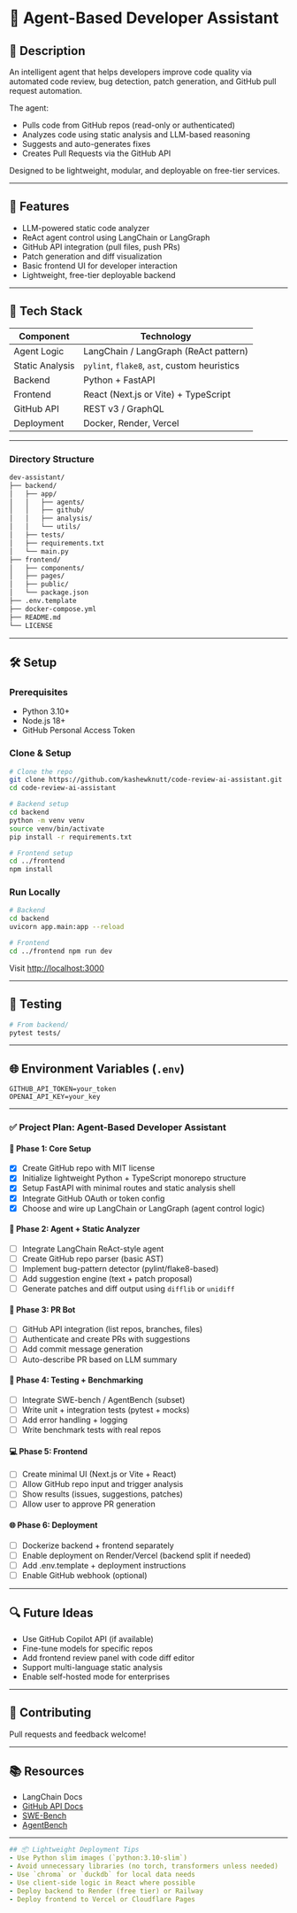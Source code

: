 # 🧠 Agent-Based Developer Assistant

## 📌 Description

An intelligent agent that helps developers improve code quality via automated code review, bug detection, patch generation, and GitHub pull request automation.

The agent:

- Pulls code from GitHub repos (read-only or authenticated)
- Analyzes code using static analysis and LLM-based reasoning
- Suggests and auto-generates fixes
- Creates Pull Requests via the GitHub API

Designed to be lightweight, modular, and deployable on free-tier services.

---

## 🚀 Features

- LLM-powered static code analyzer
- ReAct agent control using LangChain or LangGraph
- GitHub API integration (pull files, push PRs)
- Patch generation and diff visualization
- Basic frontend UI for developer interaction
- Lightweight, free-tier deployable backend

---

## 🧠 Tech Stack

| Component       | Technology                                  |
| --------------- | ------------------------------------------- |
| Agent Logic     | LangChain / LangGraph (ReAct pattern)       |
| Static Analysis | `pylint`, `flake8`, `ast`, custom heuristics |
| Backend         | Python + FastAPI                            |
| Frontend        | React (Next.js or Vite) + TypeScript        |
| GitHub API      | REST v3 / GraphQL                           |
| Deployment      | Docker, Render, Vercel                      |

---

### Directory Structure

```bash
dev-assistant/
├── backend/
│   ├── app/
│   │   ├── agents/
│   │   ├── github/
│   │   ├── analysis/
│   │   └── utils/
│   ├── tests/
│   ├── requirements.txt
│   └── main.py
├── frontend/
│   ├── components/
│   ├── pages/
│   ├── public/
│   └── package.json
├── .env.template
├── docker-compose.yml
├── README.md
└── LICENSE
```


---
## 🛠 Setup

### Prerequisites

- Python 3.10+
- Node.js 18+
- GitHub Personal Access Token

### Clone & Setup

```bash
# Clone the repo
git clone https://github.com/kashewknutt/code-review-ai-assistant.git
cd code-review-ai-assistant

# Backend setup
cd backend
python -m venv venv
source venv/bin/activate
pip install -r requirements.txt

# Frontend setup
cd ../frontend
npm install
```

### Run Locally

```bash
# Backend 
cd backend 
uvicorn app.main:app --reload 

# Frontend 
cd ../frontend npm run dev
```

Visit [http://localhost:3000](http://localhost:3000)

---

## 🧪 Testing

```bash
# From backend/ 
pytest tests/
```

---

## 🌐 Environment Variables (`.env`)


```env
GITHUB_API_TOKEN=your_token
OPENAI_API_KEY=your_key
```


---

### ✅ Project Plan: Agent-Based Developer Assistant

#### 🔧 Phase 1: Core Setup

- [X] Create GitHub repo with MIT license
- [X] Initialize lightweight Python + TypeScript monorepo structure
- [X] Setup FastAPI with minimal routes and static analysis shell
- [X] Integrate GitHub OAuth or token config
- [X] Choose and wire up LangChain or LangGraph (agent control logic)

#### 🧠 Phase 2: Agent + Static Analyzer

- [ ] Integrate LangChain ReAct-style agent
- [ ] Create GitHub repo parser (basic AST)
- [ ] Implement bug-pattern detector (pylint/flake8-based)
- [ ] Add suggestion engine (text + patch proposal)
- [ ] Generate patches and diff output using `difflib` or `unidiff`

#### 🤖 Phase 3: PR Bot

- [ ] GitHub API integration (list repos, branches, files)
- [ ] Authenticate and create PRs with suggestions
- [ ] Add commit message generation
- [ ] Auto-describe PR based on LLM summary

#### 🧪 Phase 4: Testing + Benchmarking

- [ ] Integrate SWE-bench / AgentBench (subset)
- [ ] Write unit + integration tests (pytest + mocks)
- [ ] Add error handling + logging
- [ ] Write benchmark tests with real repos

#### 💻 Phase 5: Frontend

- [ ] Create minimal UI (Next.js or Vite + React)
- [ ] Allow GitHub repo input and trigger analysis
- [ ] Show results (issues, suggestions, patches)
- [ ] Allow user to approve PR generation

#### 🌐 Phase 6: Deployment

- [ ] Dockerize backend + frontend separately
- [ ] Enable deployment on Render/Vercel (backend split if needed)
- [ ] Add .env.template + deployment instructions
- [ ] Enable GitHub webhook (optional)

---

## 🔍 Future Ideas

- Use GitHub Copilot API (if available)
- Fine-tune models for specific repos
- Add frontend review panel with code diff editor
- Support multi-language static analysis
- Enable self-hosted mode for enterprises

---

## 🤝 Contributing

Pull requests and feedback welcome!

---

## 📚 Resources

- LangChain Docs
- [GitHub API Docs](https://docs.github.com/en/rest)
- [SWE-Bench](https://github.com/princeton-nlp/SWE-bench)
- [AgentBench](https://github.com/THUDM/AgentBench)

---

```yaml
## 📦 Lightweight Deployment Tips  
- Use Python slim images (`python:3.10-slim`) 
- Avoid unnecessary libraries (no torch, transformers unless needed) 
- Use `chroma` or `duckdb` for local data needs 
- Use client-side logic in React where possible 
- Deploy backend to Render (free tier) or Railway 
- Deploy frontend to Vercel or Cloudflare Pages
```
